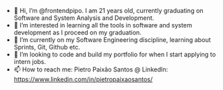 - 👋 Hi, I’m @frontendpipo. I am 21 years old, currently graduating on Software and System Analysis and Development.
- 👀 I’m interested in learning all the tools in software and system development as I proceed on my graduation.
- 🌱 I’m currently on my Software Engineering discipline, learning about Sprints, Git, Github etc.
- 💞️ I’m looking to code and build my portfolio for when I start applying to intern jobs.
- 📫 How to reach me: Pietro Paixão Santos @ LinkedIn: https://www.linkedin.com/in/pietropaixaosantos/

<!---
frontendpipo/frontendpipo is a ✨ special ✨ repository because its `README.md` (this file) appears on your GitHub profile.
You can click the Preview link to take a look at your changes.
--->
